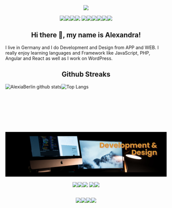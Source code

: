 
<p align="center">
<img width="50%"  src="https://raw.githubusercontent.com/arsentieva/arsentieva/main/code.gif?raw=true"  >
</p>

<p align="center">
 <img src="https://img.shields.io/badge/-HTML-e34f26?logo=html5&logoColor=fff" ><img src="https://img.shields.io/badge/-js-blue?logo=js&logoColor=fff" ><img src="https://img.shields.io/badge/-php-danger?logo=js&logoColor=fff" ><img src="https://img.shields.io/badge/-myslq-purple?logo=mysql&logoColor=fff" >
<img src="https://img.shields.io/badge/-wordpress-blue?logo=wordpress&logoColor=fff" ><img src="https://img.shields.io/badge/-linux-gray?logo=linux&logoColor=fff" ><img src="https://img.shields.io/badge/-react-rose?logo=react&logoColor=fff" ><img src="https://img.shields.io/badge/-windows-yellow?logo=windons&logoColor=fff" ><img src="https://img.shields.io/badge/-c-blue?logo=c&logoColor=fff" ><img src="https://img.shields.io/badge/-c++-purple?logo=c++&logoColor=fff" >
</p>
<h2 align="center">Hi there 👋, my name is Alexandra!</h2>



I live in Germany and I do Development and Design from APP and WEB. I really enjoy learning languages and Framework like JavaScript, PHP, Angular and React as well as I work on WordPress.

<h2 align="center">
Github Streaks
 </h2>
<a href="https://github.com/alexiaberlin/github-readme-stats">
  <img align="left" height="150em" style="max-width: 50%;" src="https://github-readme-stats.vercel.app/api?username=alexiaberlin&hide=prs&count_private=true&show_icons=true&theme=gotham" alt="AlexiaBerlin github stats"   />

<a href="https://github.com/alexiaberlin/github-readme-stats">
  <img align="left" height="150em" style="max-width: 50%;" src="https://github-readme-stats.vercel.app/api/top-langs/?username=alexiaberlin&layout=compact&theme=gotham" alt="Top Langs"   />
</a>


<p align="center">
<img  src="https://github.com/AlexiaBerlin/AlexiaBerlin/blob/main/banner(1).png?raw=true"  >
</p>

<p align="center">
<img height=50 src="https://cdn.jsdelivr.net/gh/devicons/devicon/icons/javascript/javascript-original.svg"/><img height=50 src="https://cdn.jsdelivr.net/gh/devicons/devicon/icons/html5/html5-original.svg" /><img height=50 src="https://cdn.jsdelivr.net/gh/devicons/devicon/icons/css3/css3-original.svg" />
<img height=50 src="https://cdn.jsdelivr.net/gh/devicons/devicon/icons/react/react-original.svg" /><img height=50 src="https://cdn.jsdelivr.net/gh/devicons/devicon/icons/php/php-original.svg" />
</p>

## 

<p align="center">
<img height=50 src="https://cdn.jsdelivr.net/gh/devicons/devicon/icons/wordpress/wordpress-original.svg" /><img height=50 src="https://cdn.jsdelivr.net/gh/devicons/devicon/icons/git/git-plain.svg"/><img height=50 src="https://cdn.jsdelivr.net/gh/devicons/devicon/icons/github/github-original.svg"/><img height=50 src="https://cdn.jsdelivr.net/gh/devicons/devicon/icons/linux/linux-original.svg"/>
 </p>

